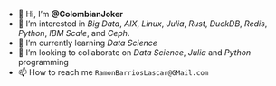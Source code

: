 - 👋 Hi, I’m **@ColombianJoker**
- 👀 I’m interested in _Big Data_, _AIX_, _Linux_, _Julia_, _Rust_, _DuckDB_, _Redis_, _Python_, _IBM Scale_, and _Ceph_.
- 🌱 I’m currently learning _Data Science_
- 💞️ I’m looking to collaborate on _Data Science_, _Julia_ and _Python_ programming
- 📫 How to reach me `RamonBarriosLascar@GMail.com`

<!---
ColombianJoker/ColombianJoker is a ✨ special ✨ repository because its `README.md` (this file) appears on your GitHub profile.
You can click the Preview link to take a look at your changes.
--->
